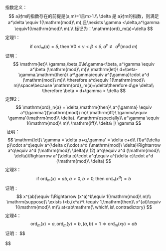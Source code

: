 指数定义：
$$
a对m的指数存在的前提是(a,m)=1且m>1.\\
\delta 是 a对m的指数，则满足a^\delta \equiv 1(\mathrm{mod}\ m),且\nexists \gamma <\delta,a^\gamma \equiv1(\mathrm{mod}\ m).\\
标记为：\mathrm{ord}_m(a)=\delta
$$
定理1：
$$
\mathrm{if}\ \mathrm{ord}_m(a)=\delta,\mathrm{then}\ \forall 0\le\gamma<\beta<\delta,a^\gamma \not \equiv  a^\beta (\mathrm{mod}\ m)
$$
​	证明：
$$
\mathrm{let}\ \gamma,\beta,0\le\gamma<\beta, a^\gamma \equiv  a^\beta (\mathrm{mod}\ m)\\
\mathrm{let}\ d=\beta-\gamma.\mathrm{then}\ a^\gamma\equiv a^{\gamma}\cdot a^d (\mathrm{mod}\ m)\\
\therefore a^d\equiv 1(\mathrm{mod}\ m)\space\because \mathrm{ord}_m(a)=\delta\therefore d\ge \delta\\
\therefore \beta = d+\gamma > \delta
$$
定理2：
$$
\mathrm{ord}_n{a} = \delta,\mathrm{then}\ a^{\gamma} \equiv a^{\gamma'}(\mathrm{mod}\ m)\ \mathrm{iff}\ \gamma\equiv \gamma'(\mathrm{mod}\ \delta).
\\\mathrm{especially}\ a^\gamma \equiv 1(\mathrm{mod}\ m)\ \mathrm{iff}\ \delta\ |\ \gamma
$$
​	证明：
$$
\mathrm{let}\ \gamma = \delta p+q,\gamma' = \delta c+d\\
(1)a^{\delta p}\cdot a^q\equiv a^{\delta c}\cdot a^d (\mathrm{mod}\ \delta)\Rightarrow  a^q\equiv a^d (\mathrm{mod}\ \delta)\\
(2) a^q\equiv a^d (\mathrm{mod}\ \delta)\Rightarrow a^{\delta p}\cdot a^q\equiv a^{\delta c}\cdot a^d (\mathrm{mod}\ \delta)
$$
定理3：
$$
\mathrm{if\ ord}_m (x) = ab, a>0,b>0,\mathrm{then\ ord}_n(x^a)=b
$$
​	证明：
$$
x^{ab}\equiv 1\Rightarrow (x^a)^b\equiv 1(\mathrm{mod}\ m)\\
\mathrm{suppose}\ \exists t<b,(x^a)^t \equiv 1,\mathrm{then}\ x^{at}\equiv 1(\mathrm{mod}\ m)\\
at<ab\mathrm{\ which\ is\ contradictory}
$$
定理4：
$$
\mathrm{ord}_m(x)=a,\mathrm{ord}_m(y)=b,(a,b)=1\Rightarrow \mathrm{ord}_m(xy)=ab
$$
​	证明：
$$

$$
